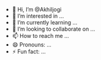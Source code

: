 - 👋 Hi, I’m @Akhiljogi
- 👀 I’m interested in ...
- 🌱 I’m currently learning ...
- 💞️ I’m looking to collaborate on ...
- 📫 How to reach me ...
- 😄 Pronouns: ...
- ⚡ Fun fact: ...

<!---
Akhiljogi/Akhiljogi is a ✨ special ✨ repository because its `README.md` (this file) appears on your GitHub profile.
You can click the Preview link to take a look at your changes.
--->
